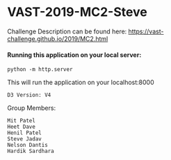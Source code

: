# VAST-2019-MC2-Steve
Challenge Description can be found here: https://vast-challenge.github.io/2019/MC2.html

#### Running this application on your local server:

```shell script
python -m http.server
```
This will run the application on your localhost:8000

```
D3 Version: V4
```

Group Members:

```
Mit Patel 
Heet Dave 
Henil Patel 
Steve Jadav 
Nelson Dantis 
Hardik Sardhara
```
